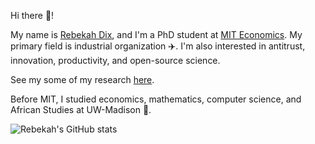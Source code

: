 Hi there 👋!

My name is [Rebekah Dix](https://rebekahanne.github.io/), and I'm a PhD student at [MIT Economics](https://economics.mit.edu/). My primary field is industrial organization ✈️. I'm also interested in antitrust, innovation, productivity, and open-source science.

See my some of my research [here](https://rebekahanne.github.io/research/). 

Before MIT, I studied economics, mathematics, computer science, and African Studies at UW-Madison 🦡.

![Rebekah's GitHub stats](https://github-readme-stats.vercel.app/api?username=rebekahanne&count_private=true&theme=dark)
<!-- [![Top Langs](https://github-readme-stats.vercel.app/api/top-langs/?username=rebekahanne&layout=compact&count_private=true&theme=dark&langs_count=10)](https://github.com/rebekahanne/github-readme-stats) -->


<!--
**rebekahanne/rebekahanne** is a ✨ _special_ ✨ repository because its `README.md` (this file) appears on your GitHub profile.

Here are some ideas to get you started:

- 🔭 I’m currently working on ...
- 🌱 I’m currently learning ...
- 👯 I’m looking to collaborate on ...
- 🤔 I’m looking for help with ...
- 💬 Ask me about ...
- 📫 How to reach me: ...
- 😄 Pronouns: ...
- ⚡ Fun fact: ...
-->
